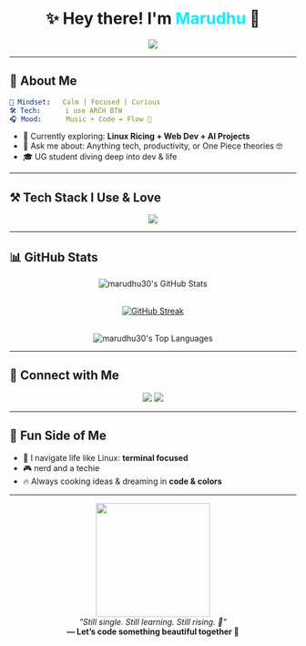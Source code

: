 
<h1 align="center">✨ Hey there! I'm <span style="color:#00F0FF;">Marudhu</span> 👋</h1>


<div align="center">
  <img src="https://readme-typing-svg.herokuapp.com?font=Fira+Code&weight=500&size=22&pause=1200&color=00F7FF&center=true&vCenter=true&width=600&lines=Engineering+Student+in+AI+%26+Data+Science;Linux+%7C+Web+Dev+%7C+AI+Explorer;Let's+Build%2C+Learn+%26+Grow+Together!+🚀" />
</div>


---

## 🧬 About Me

```yaml
🧠 Mindset:   Calm | Focused | Curious
🛠️ Tech:      i use ARCH BTW
🎧 Mood:      Music + Code = Flow 🎵
```

- 🐧 Currently exploring: **Linux Ricing + Web Dev + AI Projects**
- 💬 Ask me about: Anything tech, productivity, or One Piece theories 🤓
- 🎓 UG student diving deep into dev & life

---

## ⚒️ Tech Stack I Use & Love

<div align="center">
  <img src="https://skillicons.dev/icons?i=python,html,css,js,c,linux,git,github,vscode&perline=7" />
</div>

---
## 📊 GitHub Stats

<div align="center">

  <img src="https://github-readme-stats.vercel.app/api?username=marudhu30&theme=vue-dark&show_icons=true&hide_border=true&count_private=true" alt="marudhu30's GitHub Stats" />
  <br/><br/>

  <a href="https://git.io/streak-stats"><img src="https://streak-stats.demolab.com?user=marudhu30&theme=tokyonight&hide_total_contributions=true&hide_current_streak=true&hide_longest_streak=true" alt="GitHub Streak" /></a>
  <br/><br/>


  <img src="https://github-readme-stats.vercel.app/api/top-langs/?username=marudhu30&theme=vue-dark&show_icons=true&hide_border=true&layout=compact" alt="marudhu30's Top Languages" />

</div>


---

## 💬 Connect with Me

<p align="center">
  <a href="https://github.com/marudhu30"><img src="https://img.shields.io/badge/GitHub-%2312100E.svg?style=for-the-badge&logo=github&logoColor=white"/></a>
  <a href="mailto:marudhub81@gmail.com"><img src="https://img.shields.io/badge/Email-D14836?style=for-the-badge&logo=gmail&logoColor=white" /></a>
</p>

---

## 🌠 Fun Side of Me

- 🧭 I navigate life like Linux: **terminal focused**  
- 🎮 nerd and a techie   
- 🔥 Always cooking ideas & dreaming in **code & colors**  

---

<p align="center">
  <img src="https://media.giphy.com/media/qgQUggAC3Pfv687qPC/giphy.gif" width="200"/>
  <br/>
  <i>"Still single. Still learning. Still rising. 💫"</i><br/>
  <b>— Let’s code something beautiful together 🌸</b>
</p>
